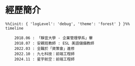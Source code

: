 # 經歷簡介

<!-- https://mermaid.js.org/intro/ -->

```mermaid
%%{init: { 'logLevel': 'debug', 'theme': 'forest' } }%%
timeline

    2018.06 : 「靜宜大學 - 企業管理學系」畢
    2018.07 : 安親班教師 : ESL 美語儲備教師
    2022.03 : 全職於「資策會」進修
    2022.10 : 九七科技：前端工程師
    2024.11 : 星宇航空：前端工程師
```
<div class="abs-br m-6 text-xl">
  <a
    href="https://www.cake.me/s--IsMtR91vysbvX0UyAygejA--/han"
    target="_blank"
    class="slidev-icon-btn"
  >
    <carbon:result />
  </a>
</div>

<!-- https://sli.dev/guide/animations.html#click-animation -->
<!-- <img
  v-click
  class="absolute -bottom-9 -left-7 w-80 opacity-50"
  src="https://sli.dev/assets/arrow-bottom-left.svg"
  alt=""
/>
<p v-after class="absolute bottom-23 left-45 opacity-30 transform -rotate-10">Here!</p> -->
